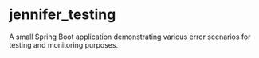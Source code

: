 # jennifer_testing

A small Spring Boot application demonstrating various error scenarios for testing and monitoring purposes.
